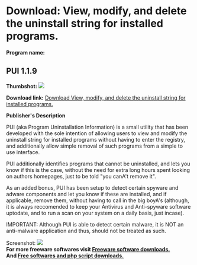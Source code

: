 # Download: View, modify, and delete the uninstall string for installed programs.

**Program name:**

## PUI 1.1.9

  
**Thumbshot:** ![](http://www.freewarefiles.com/screenshot/pui_md.gif)   
  
**Download link:** [Download View, modify, and delete the uninstall string for installed programs.](http://freesoftwares.boysofts.com/PUI_program_14715.html)  
  


**Publisher's Description**  
  


PUI (aka Program Uninstallation Information) is a small utility that has been developed with the sole intention of allowing users to view and modify the uninstall string for installed programs without having to enter the registry, and additionally allow simple removal of such programs from a simple to use interface. 

PUI additionally identifies programs that cannot be uninstalled, and lets you know if this is the case, without the need for extra long hours spent looking on authors homepages, just to be told "you canA't remove it".

As an added bonus, PUI has been setup to detect certain spyware and adware components and let you know if these are installed, and if applicable, remove them, without having to call in the big boyA's (although, it is always reccomended to keep your Antivirus and Anti-spyware software uptodate, and to run a scan on your system on a daily basis, just incase).

IMPORTANT: Although PUI is able to detect certain malware, it is NOT an anti-malware application and thus, should not be treated as such. 

  
  
Screenshot: ![](http://www.freewarefiles.com/screenshot/pui.gif)   
**For more freeware softwares visit [Freeware software downloads.](http://freesoftwares.boysofts.com/)**   
**And [Free softwares and php script downloads.](http://www.boysofts.com/)**
